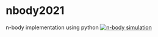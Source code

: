 # nbody2021
n-body implementation using python
[![n-body simulation](https://img.youtube.com/vi/2d4zezkgZYc/0.jpg)](https://www.youtube.com/watch?v=2d4zezkgZYc)
